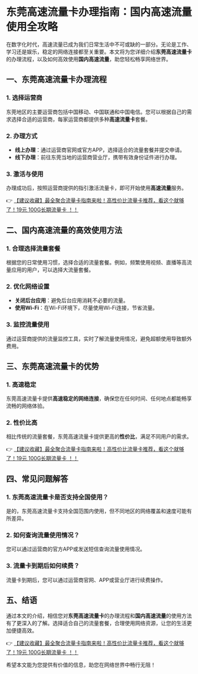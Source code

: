 # 东莞高速流量卡办理指南：国内高速流量使用全攻略

在数字化时代，高速流量已成为我们日常生活中不可或缺的一部分。无论是工作、学习还是娱乐，稳定的网络连接都至关重要。本文将为您详细介绍**东莞高速流量卡**的办理流程，以及如何高效使用**国内高速流量**，助您轻松畅享网络世界。

## 一、东莞高速流量卡办理流程

### 1. 选择运营商
东莞地区的主要运营商包括中国移动、中国联通和中国电信。您可以根据自己的需求选择合适的运营商，每家运营商都提供多种**高速流量卡**套餐。

### 2. 办理方式
- **线上办理**：通过运营商官网或官方APP，选择适合的流量套餐并提交申请。
- **线下办理**：前往东莞当地的运营商营业厅，携带有效身份证件进行办理。

### 3. 激活与使用
办理成功后，按照运营商提供的指引激活流量卡，即可开始使用**高速流量**服务。

👉 [【建议收藏】最全聚合流量卡指南来啦！高性价比流量卡推荐，看这个就够了！19元 100G长期流量卡 ！！](https://bit.ly/Liuliangka)

## 二、国内高速流量的高效使用方法

### 1. 合理选择流量套餐
根据您的日常使用习惯，选择合适的流量套餐。例如，频繁使用视频、直播等高流量应用的用户，可以选择大流量套餐。

### 2. 优化网络设置
- **关闭后台应用**：避免后台应用消耗不必要的流量。
- **使用Wi-Fi**：在Wi-Fi环境下，尽量使用Wi-Fi连接，节省流量。

### 3. 监控流量使用
通过运营商提供的流量监控工具，实时了解流量使用情况，避免超额使用导致额外费用。

## 三、东莞高速流量卡的优势

### 1. 高速稳定
东莞高速流量卡提供**高速稳定的网络连接**，确保您在任何时间、任何地点都能畅享流畅的网络体验。

### 2. 性价比高
相比传统的流量套餐，东莞高速流量卡提供更高的**性价比**，满足不同用户的需求。

👉 [【建议收藏】最全聚合流量卡指南来啦！高性价比流量卡推荐，看这个就够了！19元 100G长期流量卡 ！！](https://bit.ly/Liuliangka)

## 四、常见问题解答

### 1. 东莞高速流量卡是否支持全国使用？
是的，东莞高速流量卡支持全国范围内使用，但不同地区的网络覆盖和速度可能有所差异。

### 2. 如何查询流量使用情况？
您可以通过运营商的官方APP或发送短信查询流量使用情况。

### 3. 流量卡到期后如何续费？
流量卡到期后，您可以通过运营商官网、APP或营业厅进行续费操作。

## 五、结语

通过本文的介绍，相信您对**东莞高速流量卡**的办理流程和**国内高速流量**的使用方法有了更深入的了解。选择适合自己的流量套餐，合理使用网络资源，让您的生活更加便捷高效。

👉 [【建议收藏】最全聚合流量卡指南来啦！高性价比流量卡推荐，看这个就够了！19元 100G长期流量卡 ！！](https://bit.ly/Liuliangka)

希望本文能为您提供有价值的信息，助您在网络世界中畅行无阻！